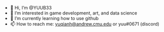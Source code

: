 - 👋 Hi, I’m @YUUB33
- 👀 I’m interested in game development, art, and data science
- 🌱 I’m currently learning how to use github
- 📫 How to reach me: yuqianh@andrew.cmu.edu or yuu#0671 (discord)

<!---
YUUB33/YUUB33 is a ✨ special ✨ repository because its `README.md` (this file) appears on your GitHub profile.
You can click the Preview link to take a look at your changes.
--->
